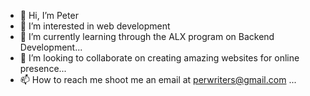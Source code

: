 - 👋 Hi, I’m Peter
- 👀 I’m interested in web development 
- 🌱 I’m currently learning through the ALX program on Backend Development...
- 💞️ I’m looking to collaborate on creating amazing websites for online presence...
- 📫 How to reach me shoot me an email at perwriters@gmail.com ...

<!---
perwriter/perwriter is a ✨ special ✨ repository because its `README.md` (this file) appears on your GitHub profile.
You can click the Preview link to take a look at your changes.
--->
